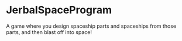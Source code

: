 JerbalSpaceProgram
==================

A game where you design spaceship parts and spaceships from those parts, and then blast off into space!

